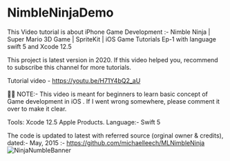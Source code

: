 # NimbleNinjaDemo
This Video tutorial is about iPhone Game Development :- Nimble Ninja | Super Mario 3D Game | SpriteKit | iOS Game Tutorials Ep-1 with language swift 5 and Xcode 12.5
 
This project is latest version in 2020. If this video helped you, recommend to subscribe this channel for more tutorials.

Tutorial video - https://youtu.be/H71Y4bQ2_aU

👨‍💻 NOTE:- This video is meant for beginners to learn basic concept of Game development in iOS . If I went wrong somewhere, please comment it over to make it clear.

Tools: Xcode 12.5
Apple Products. 
Language:- Swift 5

The code is updated to latest with referred source (orginal owner & credits), dated:- May, 2015 :- https://github.com/michaelleech/MLNimbleNinja 
![NinjaNumbleBanner](https://user-images.githubusercontent.com/37884888/135704113-726636ae-6009-471d-bf76-479790a0071d.png)
